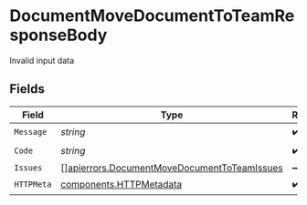 # DocumentMoveDocumentToTeamResponseBody

Invalid input data


## Fields

| Field                                                                                                      | Type                                                                                                       | Required                                                                                                   | Description                                                                                                |
| ---------------------------------------------------------------------------------------------------------- | ---------------------------------------------------------------------------------------------------------- | ---------------------------------------------------------------------------------------------------------- | ---------------------------------------------------------------------------------------------------------- |
| `Message`                                                                                                  | *string*                                                                                                   | :heavy_check_mark:                                                                                         | N/A                                                                                                        |
| `Code`                                                                                                     | *string*                                                                                                   | :heavy_check_mark:                                                                                         | N/A                                                                                                        |
| `Issues`                                                                                                   | [][apierrors.DocumentMoveDocumentToTeamIssues](../../models/apierrors/documentmovedocumenttoteamissues.md) | :heavy_minus_sign:                                                                                         | N/A                                                                                                        |
| `HTTPMeta`                                                                                                 | [components.HTTPMetadata](../../models/components/httpmetadata.md)                                         | :heavy_check_mark:                                                                                         | N/A                                                                                                        |